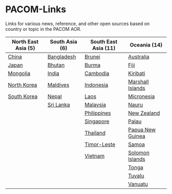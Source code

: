 # PACOM-Links

Links for various news, reference, and other open sources based on country or topic in the PACOM AOR.

| North East Asia (5) | South Asia (6) | South East Asia (11) | Oceania (14) |
| --- | --- | --- | --- |
| [China](https://github.com/kotanrn/PACOM-Links/blob/master/China.md) | [Bangladesh](https://github.com/kotanrn/PACOM-Links/blob/master/Bangladesh.md) | [Brunei](https://github.com/kotanrn/PACOM-Links/blob/master/Brunei.md) | [Australia](https://github.com/kotanrn/PACOM-Links/blob/master/Australia.md) |
| [Japan](https://github.com/kotanrn/PACOM-Links/blob/master/Japan.md) | [Bhutan](https://github.com/kotanrn/PACOM-Links/blob/master/Bhutan.md) | [Burma](https://github.com/kotanrn/PACOM-Links/blob/master/Burma.md) | [Fiji](https://github.com/kotanrn/PACOM-Links/blob/master/Fiji.md) |
| [Mongolia](https://github.com/kotanrn/PACOM-Links/blob/master/Mongolia.md) | [India](https://github.com/kotanrn/PACOM-Links/blob/master/India.md) | [Cambodia](https://github.com/kotanrn/PACOM-Links/blob/master/Cambodia.md) | [Kiribati](https://github.com/kotanrn/PACOM-Links/blob/master/Kiribati.md) |
| [North Korea](https://github.com/kotanrn/PACOM-Links/blob/master/North%20Korea.md) | [Maldives](https://github.com/kotanrn/PACOM-Links/blob/master/Maldives.md) | [Indonesia](https://github.com/kotanrn/PACOM-Links/blob/master/Indonesia.md) | [Marshall Islands](https://github.com/kotanrn/PACOM-Links/blob/master/Marshall%20Islands.md) |
| [South Korea](https://github.com/kotanrn/PACOM-Links/blob/master/South%20Korea.md)   | [Nepal](https://github.com/kotanrn/PACOM-Links/blob/master/Nepal.md) | [Laos](https://github.com/kotanrn/PACOM-Links/blob/master/Laos.md) | [Micronesia](https://github.com/kotanrn/PACOM-Links/blob/master/Micronesia.md) |
| | [Sri Lanka](https://github.com/kotanrn/PACOM-Links/blob/master/Sri%20Lanka.md) | [Malaysia](https://github.com/kotanrn/PACOM-Links/blob/master/Malaysia.md) | [Nauru](https://github.com/kotanrn/PACOM-Links/blob/master/Nauru.md) |
| | | [Philippines](https://github.com/kotanrn/PACOM-Links/blob/master/Philippines.md) | [New Zealand](https://github.com/kotanrn/PACOM-Links/blob/master/New%20Zealand.md) |
| | | [Singapore](https://github.com/kotanrn/PACOM-Links/blob/master/Singapore.md) | [Palau](https://github.com/kotanrn/PACOM-Links/blob/master/Palau.md) |
| | | [Thailand](https://github.com/kotanrn/PACOM-Links/blob/master/Thailand.md) | [Papua New Guinea](https://github.com/kotanrn/PACOM-Links/blob/master/Papua%20New%20Guinea.md) |
| | | [Timor-Leste](https://github.com/kotanrn/PACOM-Links/blob/master/Timor-Leste.md) | [Samoa](https://github.com/kotanrn/PACOM-Links/blob/master/Samoa.md) |
| | | [Vietnam](https://github.com/kotanrn/PACOM-Links/blob/master/Vietnam.md) | [Solomon Islands](https://github.com/kotanrn/PACOM-Links/blob/master/Solomon%20Islands.md) |
| | | | [Tonga](https://github.com/kotanrn/PACOM-Links/blob/master/Tonga.md) |
| | | | [Tuvalu](https://github.com/kotanrn/PACOM-Links/blob/master/Tuvalu.md) |
| | | | [Vanuatu](https://github.com/kotanrn/PACOM-Links/blob/master/Vanuatu.md) |



